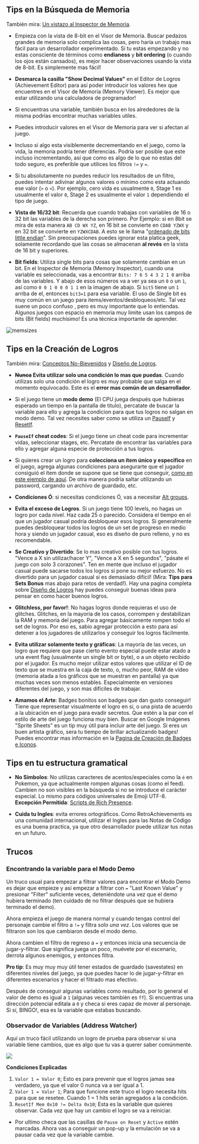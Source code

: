## Tips en la Búsqueda de Memoria

También mira: [Un vistazo al Inspector de Memoria](/es/developer-docs/memory-inspector).

- Empieza con la vista de 8-bit en el Visor de Memoria. Buscar pedazos grandes de memoria solo complica las cosas, pero haría un trabajo mas fácil para un desarrollador experimentado. Si tu estas empezando y no estas consciente de términos como **endianess** y **bit ordering** (o cuando los ojos están cansados), es mejor hacer observaciones usando la vista de 8-bit. Es simplemente mas fácil!

- **Desmarca la casilla "Show Decimal Values"** en el Editor de Logros (Achievement Editor) para así poder introducir los valores hex que encuentres en el Visor de Memoria (Memory Viewer). Es mejor que estar utilizando una calculadora de programador!

- Si encuentras una variable, también busca en los alrededores de la misma podrías encontrar muchas variables utiles.

- Puedes introducir valores en el Visor de Memoria para ver si afectan al juego.

- Incluso si algo esta visiblemente decrementando en el juego, como la vida, la memoria podría tener diferencias. Podría ser posible que este incluso incrementando, así que como es algo de lo que no estas del todo seguro, es preferible que utilices los filtros `!=` y `=`.

- Si tu absolutamente no puedes reducir los resultados de un filtro, puedes intentar adivinar algunos valores o mínimo como esta actuando ese valor (`>` o `<`). Por ejemplo, cero vida es usualmente `0`, Stage 1 es usualmente el valor `0`, Stage 2 es usualmente el valor `1` dependiendo el tipo de juego.

- **Vista de 16/32 bit**: Recuerda que cuando trabajas con variables de 16 o 32 bit las variables de la derecha son primero. Por Ejemplo: si en 8bit se mira de esta manera `AB CD WX YZ`, en 16 bit se convierte en `CDAB YZWX` y en 32 bit se convierte en `YZWXCDAB`. A esto se le llama "[ordenado de bits little endian](https://es.wikipedia.org/wiki/Little_endian)". Sin preocupaciones puedes ignorar esta platica geek, solamente recordando que las cosas se almacenan **al revés** en la vista de 16 bit y superiores.

- **Bit fields**: Utiliza single bits para cosas que solamente cambian en un bit. En el Inspector de Memoria (Memory Inspector), cuando una variable es seleccionada, vas a encontrar `Bits: 7 6 5 4 3 2 1 0` arriba de las variables. Y abajo de esos números va a ver ya sea un `0` o un `1`, así como `0 0 1 0 0 0 1 1` en la imagen de abajo. Si `bit5` tiene un `1` arriba de el, entonces `bit3=1` para esa variable. El uso de Single bit es muy común en un juego para items/eventos/desbloqueos/etc. Tal vez suene un poco confuso , pero es muy importante que lo entiendas. Algunos juegos con espacio en memoria muy limite usan los campos de bits (Bit fields) muchísimo! Es una técnica importante de aprender.

![memsizes](https://user-images.githubusercontent.com/32680403/45276439-8cbf6580-b47f-11e8-803c-7e7e391a9e55.png)

## Tips en la Creación de Logros

También mira: [Conceptos No-Bievenidos](/es/guidelines/developers/code-of-conduct#conceptos-no-bienvenidos) y [Diseño de Logros](/es/developer-docs/achievement-design).

- **~~Nunca~~ Evita utilizar solo una condición lo mas que puedas**. Cuando utilizas solo una condición el logro es muy probable que salga en el momento equivocado. Este es el **error mas común de un desarrollador**.

- Si el juego tiene un **modo demo** (El CPU juega después que hubieras esperado un tiempo en la pantalla de titulo), percatate de buscar la variable para ello y agrega la condicion para que tus logros no salgan en modo demo. Tal vez necesites saber como se utiliza un [PauseIf](/es/orphaned/achievement-logic-features#pauseif) y [ResetIf](/es/orphaned/achievement-logic-features#resetif).

- **`PauseIf` cheat codes**: Si el juego tiene un cheat code para incrementar vidas, seleccionar stages, etc. Percatate de encontrar las variables para ello y agregar alguna especie de protección a tus logros.

- Si quieres crear un logro para **colecciona un ítem único y especifico** en el juego, agrega algunas condiciones para asegurarte que el jugador consiguió el ítem donde se supone que se tiene que conseguir, [como en este ejemplo de aquí](/es/developer-docs/achievement-templates#colecciona-un-item-en-un-nivel-en-especifico). De otra manera podría saltar utilizando un password, cargando un archivo de guardado, etc.

- **Condiciones Ó**: si necesitas condiciones Ó, vas a necesitar [Alt groups](/es/orphaned/achievement-logic-features#alt-groups).

- **Evita el exceso de Logros**. Si un juego tiene 100 levels, no hagas un logro por cada nivel. Haz cada 25 o parecido. Considera el tiempo en el que un jugador casual podría desbloquear esos logros. Si generalmente puedes desbloquear todos los logros de un set de progreso en medio hora y siendo un jugador casual, eso es diseño de puro relleno, y no es recomendable.

- **Se Creativo y Divertido**: Se lo mas creativo posible con tus logros. "Vence a X sin utilizar/hacer Y", "Vence a X en 5 segundos", "pásate el juego con solo 3 corazones". Ten en mente que incluso el jugador casual puede sacarse todos los logros si pone su mejor esfuerzo. No es divertido para un jugador casual si es demasiado difícil! (Mira: **Tips para Sets Bonus** mas abajo para retos de verdad!). Hay una pagina completa sobre [Diseño de Logros](/es/developer-docs/achievement-design) hay puedes conseguir buenas ideas para pensar en como hacer buenos logros.

- **Glitchless, por favor!**: No hagas logros donde requieras el uso de glitches. Glitches, en la mayoría de los casos, corrompen y destabilizan la RAM y memoria del juego. Para agregar básicamente rompen todo el set de logros. Por eso es, sabio agregar protección a esto para así detener a los jugadores de utilizarlos y conseguir los logros fácilmente.

- **Evita utilizar solamente texto y gráficas**: La mayoría de las veces, un logro que requiere que pase cierto evento especial puede estar atado a una event flag (usualmente un single bit or byte), o a un objeto recibido por el jugador. Es mucho mejor utilizar estos valores que utilizar el ID de texto que se muestra en la caja de texto, o, mucho peor, RAM de vídeo (memoria atada a los gráficos que se muestran en pantalla) ya que muchas veces son menos estables. Especialmente en versiones diferentes del juego, y son mas difíciles de trabajar.

- **Amamos el Arte**: Badges bonitos son badges que dan gusto conseguir! Tiene que representar visualmente el logro en si, o una pista de acuerdo a la ubicación en el juego para evadir secretos. Que estén a la par con el estilo de arte del juego funciona muy bien. Buscar en Google Imágenes "Sprite Sheets" es un tip muy útil para incluir arte del juego. Si eres un buen artista gráfico, sera tu tiempo de brillar actualizando badges! Puedes encontrar mas información en la [Pagina de Creación de Badges e Iconos](/es/guidelines/content/badge-and-icon-guidelines).

## Tips en tu estructura gramatical

- **No Símbolos**: No utilizas caracteres de acentos/especiales como la `é` en Pokemon, ya que actualmente rompen algunas cosas (como el feed). Cambien no son visibles en la búsqueda si no se introduce el carácter especial. Lo mismo para códigos universales de Emoji UTF-8. **Excepción Permitida**: [Scripts de Rich Presence](/es/developer-docs/rich-presence).

- **Cuida tu Ingles**: evita errores ortográficos. Como RetroAchievements es una comunidad internacional, utilizar el Ingles para las Notas de Código es una buena practica, ya que otro desarrollador puede utilizar tus notas en un futuro.

## Trucos

### Encontrando la variable para el Modo Demo

Un truco usual para empezar a filtrar valores para encontrar el Modo Demo es dejar que empieze y asi empezar a filtrar con `=` "Last Known Value" y presionar "Filter" suficiente veces, deteniéndote una vez que el demo hubiera terminado (ten cuidado de no filtrar después que se hubiera terminado el demo).

Ahora empieza el juego de manera normal y cuando tengas control del personaje cambie el filtro a `!=` y filtra _solo una vez_. Los valores que se filtraron son los que cambiaron desde el modo demo.

Ahora cambien el filtro de regreso a `=` y entonces inicia una secuencia de jugar-y-filtrar. Que significa juega un poco, muévete por el escenario, derrota algunos enemigos, y entonces filtra.

**Pro tip**: Es muy muy muy útil tener estados de guardado (savestates) en diferentes niveles del juego, ya que puedes hacer lo de jugar-y-filtrar en diferentes escenarios y hacer el filtrado mas efectivo.

Después de conseguir algunas variables como resultado, por lo general el valor de demo es igual a `1` (algunas veces también es `ff`). Si encuentras una dirección potencial editala a `0` y checa si eres capaz de mover al personaje. Si sí, BINGO!, esa es la variable que estabas buscando.

### Observador de Variables (Address Watcher)

Aquí un truco fácil utilizando un logro de prueba para observar si una variable tiene cambios, que es algo que tu vas a querer saber comúnmente.

![](https://user-images.githubusercontent.com/32706333/51081767-dbdb0880-16b4-11e9-9672-4b39721accd3.png)

**Condiciones Explicadas**

1. `Valor 1 = Valor 0`; Esto es para prevenir que el logros jamas sea verdadero, ya que el valor 0 nunca va a ser igual a 1.
2. `Valor 1 = Valor 1`; Para que funcione este truco el logro necesita hits para que se resetee. Cuando 1 = 1 hits serán agregados a la condición.
3. `ResetIf Mem 0x10 != Delta 0x10`; Esta es la variable que quieres observar. Cada vez que hay un cambio el logro se va a reiniciar.

- Por ultimo checa que las casillas de `Pause on Reset` y `Active` estén marcadas. Ahora vas a conseguir un pop-up y la emulación se va a pausar cada vez que la variable cambie.
